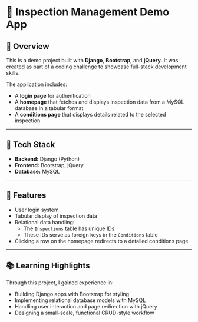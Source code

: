 # 📝 Inspection Management Demo App  

## 📖 Overview  
This is a demo project built with **Django**, **Bootstrap**, and **jQuery**. It was created as part of a coding challenge to showcase full-stack development skills.  

The application includes:  
- A **login page** for authentication  
- A **homepage** that fetches and displays inspection data from a MySQL database in a tabular format  
- A **conditions page** that displays details related to the selected inspection  

---

## 🔨 Tech Stack  
- **Backend:** Django (Python)  
- **Frontend:** Bootstrap, jQuery  
- **Database:** MySQL  

---

## 🚀 Features  
- User login system  
- Tabular display of inspection data  
- Relational data handling:  
  - The `Inspections` table has unique IDs  
  - These IDs serve as foreign keys in the `Conditions` table  
- Clicking a row on the homepage redirects to a detailed conditions page  

---

## 📚 Learning Highlights  
Through this project, I gained experience in:  
- Building Django apps with Bootstrap for styling  
- Implementing relational database models with MySQL  
- Handling user interaction and page redirection with jQuery  
- Designing a small-scale, functional CRUD-style workflow  
